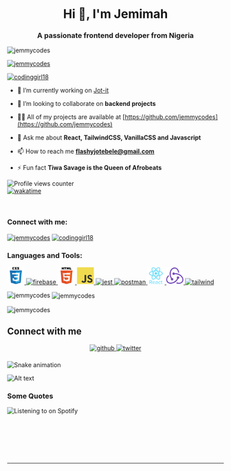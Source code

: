 <h1 align="center">Hi 👋, I'm Jemimah</h1>
<h3 align="center">A passionate frontend developer from Nigeria</h3>

<p align="left"> <img src="https://komarev.com/ghpvc/?username=jemmycodes&label=Profile%20views&color=0e75b6&style=flat" alt="jemmycodes" /> </p>

<p align="left"> <a href="https://github.com/ryo-ma/github-profile-trophy"><img src="https://github-profile-trophy.vercel.app/?username=jemmycodes" alt="jemmycodes" /></a> </p>

<p align="left"> <a href="https://twitter.com/codinggirl18" target="blank"><img src="https://img.shields.io/twitter/follow/codinggirl18?logo=twitter&style=for-the-badge" alt="codinggirl18" /></a> </p>

- 🔭 I’m currently working on [Jot-it](jot-it-app.vercel.app)

- 👯 I’m looking to collaborate on **backend projects**

- 👨‍💻 All of my projects are available at [https://github.com/jemmycodes](https://github.com/jemmycodes)

- 💬 Ask me about **React, TailwindCSS, VanillaCSS and Javascript**

- 📫 How to reach me **flashyjotebele@gmail.com**

- ⚡ Fun fact **Tiwa Savage is the Queen of Afrobeats**
  

![Profile views counter](https://komarev.com/ghpvc/?username=jemmycodes&&style=flat-square)  
[![wakatime](https://wakatime.com/badge/user/7e107bfe-43af-42f9-b251-c5fddfc074df.svg)](https://wakatime.com/@7e107bfe-43af-42f9-b251-c5fddfc074df)
  

<br/>  



<h3 align="left">Connect with me:</h3>
<p align="left">
<a href="https://dev.to/jemmycodes" target="blank"><img align="center" src="https://raw.githubusercontent.com/rahuldkjain/github-profile-readme-generator/master/src/images/icons/Social/devto.svg" alt="jemmycodes" height="30" width="40" /></a>
<a href="https://twitter.com/codinggirl18" target="blank"><img align="center" src="https://raw.githubusercontent.com/rahuldkjain/github-profile-readme-generator/master/src/images/icons/Social/twitter.svg" alt="codinggirl18" height="30" width="40" /></a>
</p>

<h3 align="left">Languages and Tools:</h3>
<p align="left"> <a href="https://www.w3schools.com/css/" target="_blank" rel="noreferrer"> <img src="https://raw.githubusercontent.com/devicons/devicon/master/icons/css3/css3-original-wordmark.svg" alt="css3" width="40" height="40"/> </a> <a href="https://firebase.google.com/" target="_blank" rel="noreferrer"> <img src="https://www.vectorlogo.zone/logos/firebase/firebase-icon.svg" alt="firebase" width="40" height="40"/> </a> <a href="https://www.w3.org/html/" target="_blank" rel="noreferrer"> <img src="https://raw.githubusercontent.com/devicons/devicon/master/icons/html5/html5-original-wordmark.svg" alt="html5" width="40" height="40"/> </a> <a href="https://developer.mozilla.org/en-US/docs/Web/JavaScript" target="_blank" rel="noreferrer"> <img src="https://raw.githubusercontent.com/devicons/devicon/master/icons/javascript/javascript-original.svg" alt="javascript" width="40" height="40"/> </a> <a href="https://jestjs.io" target="_blank" rel="noreferrer"> <img src="https://www.vectorlogo.zone/logos/jestjsio/jestjsio-icon.svg" alt="jest" width="40" height="40"/> </a> <a href="https://postman.com" target="_blank" rel="noreferrer"> <img src="https://www.vectorlogo.zone/logos/getpostman/getpostman-icon.svg" alt="postman" width="40" height="40"/> </a> <a href="https://reactjs.org/" target="_blank" rel="noreferrer"> <img src="https://raw.githubusercontent.com/devicons/devicon/master/icons/react/react-original-wordmark.svg" alt="react" width="40" height="40"/> </a> <a href="https://redux.js.org" target="_blank" rel="noreferrer"> <img src="https://raw.githubusercontent.com/devicons/devicon/master/icons/redux/redux-original.svg" alt="redux" width="40" height="40"/> </a> <a href="https://tailwindcss.com/" target="_blank" rel="noreferrer"> <img src="https://www.vectorlogo.zone/logos/tailwindcss/tailwindcss-icon.svg" alt="tailwind" width="40" height="40"/> </a> </p>

<p><img align="left" src="https://github-readme-stats.vercel.app/api/top-langs?username=jemmycodes&show_icons=true&locale=en&layout=compact" alt="jemmycodes" /></p>

<p>&nbsp;<img align="center" src="https://github-readme-stats.vercel.app/api?username=jemmycodes&show_icons=true&locale=en" alt="jemmycodes" /></p>

<p><img align="center" src="https://github-readme-streak-stats.herokuapp.com/?user=jemmycodes&" alt="jemmycodes" /></p>

## Connect with me  
<div align="center">
<a href="https://github.com/jemmycodes" target="_blank">
<img src=https://img.shields.io/badge/github-%2324292e.svg?&style=for-the-badge&logo=github&logoColor=white alt=github style="margin-bottom: 5px;" />
</a>
<a href="https://twitter.com/codinggirl18" target="_blank">
<img src=https://img.shields.io/badge/twitter-%2300acee.svg?&style=for-the-badge&logo=twitter&logoColor=white alt=twitter style="margin-bottom: 5px;" />
</a>  
</div>  
  

<br/>  


<img src="https://raw.githubusercontent.com/jemmycodes/jemmycodes/output/snake.svg" alt="Snake animation" />


  
![Alt text](https://spotify-recently-played-readme.vercel.app/api?user=lgkpao21g02mr0aal5sflc8z0&unique={true|1|on|yes}) 

### Some Quotes  
![Listening to on Spotify](https://quotes-github-readme.vercel.app/api?type=horizontal&theme=radical)  

<br/>  

  

<br/>  

  

<br/>  

  

<br/>  


<br />

----

